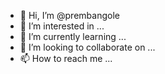 - 👋 Hi, I’m @prembangole
- 👀 I’m interested in ...
- 🌱 I’m currently learning ...
- 💞️ I’m looking to collaborate on ...
- 📫 How to reach me ...

<!---
prembangole/prembangole is a ✨ special ✨ repository because its `README.md` (this file) appears on your GitHub profile.
You can click the Preview link to take a look at your changes.
--->
